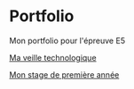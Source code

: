 <!DOCTYPE html>
<html lang="fr">
<head>
    <meta charset="UTF-8">
    <meta name="viewport" content="width=device-width, initial-scale=1.0">
    <title>Mon Portfolio</title>
    <link rel="stylesheet" href="bootstrap.min.css">
</head>
<body>
<link rel="stylesheet" href="bootstrap.min.css">
<h1>Portfolio</h1>
Mon portfolio pour l'épreuve E5
                            
<!-- Lien en HTML vers la page Veille.md-->
<a href="Veille">Ma veille technologique</a>

<a href="Stage">Mon stage de première année</a>

</body>
</html>
